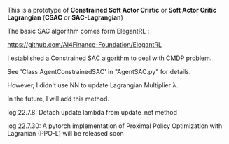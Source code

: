This is a prototype of **Constrained Soft Actor Crirtic** or **Soft Actor Critic Lagrangian** (**CSAC** or **SAC-Lagrangian**)

The basic SAC algorithm comes form ElegantRL :

https://github.com/AI4Finance-Foundation/ElegantRL

I established a Constrained SAC algorithm to deal with CMDP problem.

See 'Class AgentConstrainedSAC' in "AgentSAC.py" for details.

However, I didn't use NN to update Lagrangian Multiplier λ.

In the future, I will add this method.


log 22.7.8: Detach update lambda from update_net method

log 22.7.30: A pytorch implementation of Proximal Policy Optimization with Lagranian (PPO-L) will be released soon

